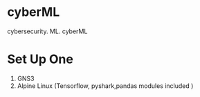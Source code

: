 # cyberML
cybersecurity. ML. cyberML

# Set Up One

  1. GNS3 
  2. Alpine Linux (Tensorflow, pyshark,pandas modules included )
 
